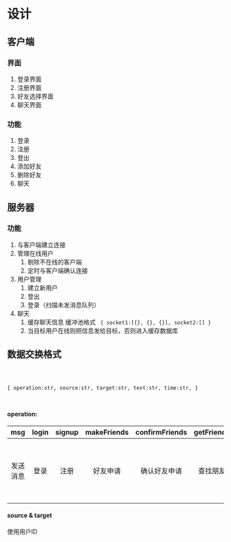 # 设计

## 客户端
### 界面
1. 登录界面
2. 注册界面
3. 好友选择界面
4. 聊天界面

### 功能
1. 登录
2. 注册
3. 登出
4. 添加好友
5. 删除好友
6. 聊天


## 服务器
### 功能
1. 与客户端建立连接
2. 管理在线用户
   1. 剔除不在线的客户端
   2. 定时与客户端确认连接
3. 用户管理
   1. 建立新用户
   2. 登出
   3. 登录（扫描未发消息队列）
4. 聊天
   1. 缓存聊天信息
      缓冲池格式
      <code>
      {
          socket1:[{}, {}, {}],
          socket2:[]
      }
      </code>
   1. 当目标用户在线则把信息发给目标，否则进入缓存数据库


## 数据交换格式

<code>

{
    operation:str,
    source:str,
    target:str,
    text:str,
    time:str,
}

</code>

#### operation: 
|msg|login|signup|makeFriends|confirmFriends|getFriends|ans|refresh|
|:-:|:-:|:-:|:-:|:-:|:-:|:-:|:-:|
|发送消息|登录|注册|好友申请|确认好友申请|查找朋友|回复结果操作|跟新好友列表|

#### source & target
使用用户ID